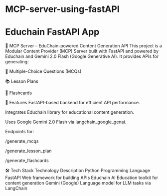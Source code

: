 # MCP-server-using-fastAPI
# Educhain FastAPI App 
🧠 MCP Server – EduChain-powered Content Generation API
This project is a Modular Content Provider (MCP) Server built with FastAPI and powered by Educhain and Gemini 2.0 Flash (Google Generative AI). It provides APIs for generating:

📘 Multiple-Choice Questions (MCQs)

📚 Lesson Plans

🧾 Flashcards

🚀 Features
FastAPI-based backend for efficient API performance.

Integrates Educhain library for educational content generation.

Uses Google Gemini 2.0 Flash via langchain_google_genai.

Endpoints for:

/generate_mcqs

/generate_lesson_plan

/generate_flashcards

🛠️ Tech Stack
Technology	Description
Python	Programming Language
FastAPI	Web framework for building APIs
Educhain	AI Education toolkit for content generation
Gemini (Google)	Language model for LLM tasks via LangChain

